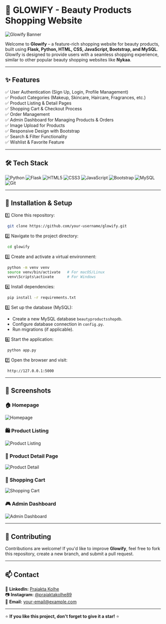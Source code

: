 # 🌸 GLOWIFY - Beauty Products Shopping Website

![Glowify Banner](https://your-image-url.com)

Welcome to **Glowify** – a feature-rich shopping website for beauty products, built using **Flask, Python, HTML, CSS, JavaScript, Bootstrap, and MySQL**. Glowify is designed to provide users with a seamless shopping experience, similar to other popular beauty shopping websites like **Nykaa**.

---

## ✨ Features

✅ User Authentication (Sign Up, Login, Profile Management)  
✅ Product Categories (Makeup, Skincare, Haircare, Fragrances, etc.)  
✅ Product Listing & Detail Pages  
✅ Shopping Cart & Checkout Process  
✅ Order Management  
✅ Admin Dashboard for Managing Products & Orders  
✅ Image Upload for Products  
✅ Responsive Design with Bootstrap  
✅ Search & Filter Functionality  
✅ Wishlist & Favorite Feature  

---

## 🛠 Tech Stack

![Python](https://img.shields.io/badge/Python-3776AB?style=for-the-badge&logo=python&logoColor=white)
![Flask](https://img.shields.io/badge/Flask-000000?style=for-the-badge&logo=flask&logoColor=white)
![HTML5](https://img.shields.io/badge/HTML5-E34F26?style=for-the-badge&logo=html5&logoColor=white)
![CSS3](https://img.shields.io/badge/CSS3-1572B6?style=for-the-badge&logo=css3&logoColor=white)
![JavaScript](https://img.shields.io/badge/JavaScript-F7DF1E?style=for-the-badge&logo=javascript&logoColor=black)
![Bootstrap](https://img.shields.io/badge/Bootstrap-563D7C?style=for-the-badge&logo=bootstrap&logoColor=white)
![MySQL](https://img.shields.io/badge/MySQL-4479A1?style=for-the-badge&logo=mysql&logoColor=white)
![Git](https://img.shields.io/badge/Git-F05032?style=for-the-badge&logo=git&logoColor=white)

---

## 🚀 Installation & Setup

1️⃣ Clone this repository:
```sh
 git clone https://github.com/your-username/glowify.git
```
2️⃣ Navigate to the project directory:
```sh
 cd glowify
```
3️⃣ Create and activate a virtual environment:
```sh
 python -m venv venv
 source venv/bin/activate   # For macOS/Linux
 venv\Scripts\activate      # For Windows
```
4️⃣ Install dependencies:
```sh
 pip install -r requirements.txt
```
5️⃣ Set up the database (MySQL):
- Create a new MySQL database `beautyproductsshopdb`.
- Configure database connection in `config.py`.
- Run migrations (if applicable).

6️⃣ Start the application:
```sh
 python app.py
```
7️⃣ Open the browser and visit: 
```
 http://127.0.0.1:5000
```

---

## 📸 Screenshots

### 🏠 Homepage
![Homepage](https://your-image-url.com/homepage.png)

### 🛍️ Product Listing
![Product Listing](https://your-image-url.com/product-list.png)

### 📖 Product Detail Page
![Product Detail](https://your-image-url.com/product-detail.png)

### 🛒 Shopping Cart
![Shopping Cart](https://your-image-url.com/cart.png)

### 🎮 Admin Dashboard
![Admin Dashboard](https://your-image-url.com/admin-dashboard.png)

---

## 🤝 Contributing

Contributions are welcome! If you'd like to improve **Glowify**, feel free to fork this repository, create a new branch, and submit a pull request.

---

## 📫 Contact

💼 **LinkedIn:** [Prajakta Kolhe](https://linkedin.com/in/prajakta-kolhe08)  
📷 **Instagram:** [@prajaktakolhe89](https://instagram.com/prajaktakolhe89)  
📩 **Email:** your-email@example.com  

---

⭐ **If you like this project, don't forget to give it a star!** ⭐

